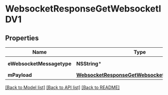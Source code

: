 # WebsocketResponseGetWebsocketIDV1

## Properties
Name | Type | Description | Notes
------------ | ------------- | ------------- | -------------
**eWebsocketMessagetype** | **NSString*** | The Type of message | 
**mPayload** | [**WebsocketResponseGetWebsocketIDV1MPayload***](WebsocketResponseGetWebsocketIDV1MPayload.md) |  | 

[[Back to Model list]](../README.md#documentation-for-models) [[Back to API list]](../README.md#documentation-for-api-endpoints) [[Back to README]](../README.md)



